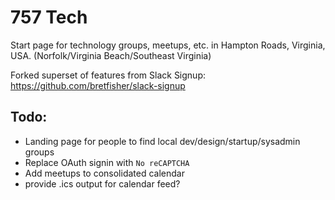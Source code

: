 # 757 Tech

Start page for technology groups, meetups, etc. in Hampton Roads, Virginia, USA. (Norfolk/Virginia Beach/Southeast Virginia)

Forked superset of features from Slack Signup: https://github.com/bretfisher/slack-signup

## Todo:
* Landing page for people to find local dev/design/startup/sysadmin groups
* Replace OAuth signin with `No reCAPTCHA`
* Add meetups to consolidated calendar
* provide .ics output for calendar feed?
